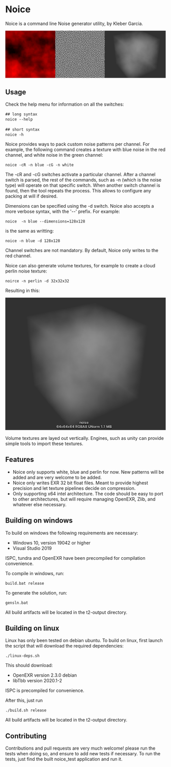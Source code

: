 # Noice

Noice is a command line Noise generator utility, by Kleber Garcia.

![blue perlin example](Misc/noisedemosall.png?raw=true "noise demos.")

## Usage

Check the help menu for information on all the switches:

```shell
## long syntax 
noice --help

## short syntax
noice -h
```

Noice provides ways to pack custom noise patterns per channel. For example, the following command creates a texture
with blue noise in the red channel, and white noise in the green channel:

```shell
noice -cR -n blue -cG -n white
```

The -cR and -cG switches activate a particular channel. After a channel switch is parsed, the rest of the commands, such as -n 
(which is the noise type) will operate on that specific switch. When another switch channel is found, then the tool repeats the process.
This allows to configure any packing at will if desired.

Dimensions can be specified using the -d switch. Noice also accepts a more verbose syntax, with the '--' prefix. For example:

```shell
noice  -n blue --dimensions=128x128
```

is the same as writting:

```shell
noice -n blue -d 128x128
```

Channel switches are not mandatory. By default, Noice only writes to the red channel.

Noice can also generate volume textures, for example to create a cloud perlin noise texture:

```shell
noirce -n perlin -d 32x32x32 
```

Resulting in this:

![3d perlin](Misc/3dperlin.png?raw=true "3d perlin.")

Volume textures are layed out vertically. Engines, such as unity can provide simple tools to import these textures.

## Features

- Noice only supports white, blue and perlin for now. New patterns will be added and are very welcome to be added.
- Noice only writes EXR 32 bit float files. Meant to provide highest precision and let texture pipelines decide on compression.
- Only supporting x64 intel architecture. The code should be easy to port to other architectures, but will require managing OpenEXR, Zlib, and whatever else necessary.

## Building on windows


To build on windows the following requirements are necessary:

* Windows 10, version 19042 or higher
* Visual Studio 2019

ISPC, tundra and OpenEXR have been precompiled for compilation convenience.

To compile in windows, run:

```batch
build.bat release
```

To generate the solution, run:

```batch
gensln.bat
```

All build artifacts will be located in the t2-output directory.

## Building on linux

Linux has only been tested on debian ubuntu.
To build on linux, first launch the script that will download the required dependencies:

```shell
./linux-deps.sh
```
This should download:
* OpenEXR version 2.3.0 debian
* libTbb version 2020.1-2

ISPC is precompiled for convenience.

After this, just run

```shell
./build.sh release
```

All build artifacts will be located in the t2-output directory.

## Contributing

Contributions and pull requests are very much welcome! please run the tests when doing so, and ensure to add new tests if necessary.
To run the tests, just find the built noice_test application and run it.






